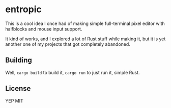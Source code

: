 # entropic
This is a cool idea I once had of making simple full-terminal pixel editor
with halfblocks and mouse input support.

It kind of works, and I explored a lot of Rust stuff while making it, but it is
yet another one of my projects that got completely abandoned.

## Building
Well, `cargo build` to build it, `cargo run` to just run it, simple Rust.

## License
YEP MIT
